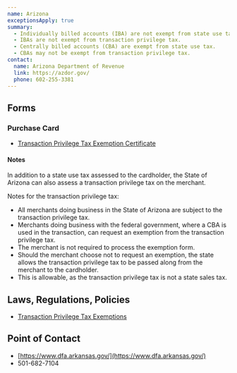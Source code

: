 ```yaml
---
name: Arizona
exceptionsApply: true
summary:
  - Individually billed accounts (IBA) are not exempt from state use tax.
  - IBAs are not exempt from transaction privilege tax.
  - Centrally billed accounts (CBA) are exempt from state use tax.
  - CBAs may not be exempt from transaction privilege tax.
contact:
  name: Arizona Department of Revenue
  link: https://azdor.gov/
  phone: 602-255-3381
---
```


## Forms

### Purchase Card

* [Transaction Privilege Tax Exemption Certificate](https://azdor.gov/forms/tpt-forms/tpt-exemption-certificate-general)

#### Notes

In addition to a state use tax assessed to the cardholder, the State of Arizona can also assess a transaction privilege tax on the merchant.

Notes for the transaction privilege tax:

* All merchants doing business in the State of Arizona are subject to the transaction privilege tax.
* Merchants doing business with the federal government, where a CBA is used in the transaction, can request an exemption from the transaction privilege tax.
* The merchant is not required to process the exemption form.
* Should the merchant choose not to request an exemption, the state allows the transaction privilege tax to be passed along from the merchant to the cardholder.
* This is allowable, as the transaction privilege tax is not a state sales tax.

## Laws, Regulations, Policies

* [Transaction Privilege Tax Exemptions](https://azdor.gov/transaction-privilege-tax/tpt-exemptions)

## Point of Contact
- [https://www.dfa.arkansas.gov/](https://www.dfa.arkansas.gov/)
- 501-682-7104
